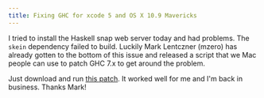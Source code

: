 ```yaml
---
title: Fixing GHC for xcode 5 and OS X 10.9 Mavericks
---
```


I tried to install the Haskell snap web server today and had problems.
The `skein` dependency failed to build. Luckily Mark Lentczner
(mzero) has already gotten to the bottom of this issue and released
a script that we Mac people can use to patch GHC 7.x to get around
the problem.

Just download and run [this
patch](https://gist.github.com/mzero/7245290#file-ghc-clang-wrapper). It
worked well for me and I'm back in business. Thanks Mark!
